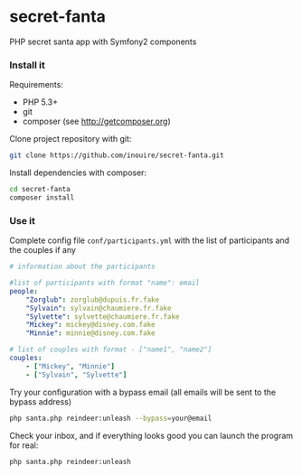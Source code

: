 secret-fanta
============

PHP secret santa app with Symfony2 components

### Install it ###

Requirements:

- PHP 5.3+
- git
- composer (see http://getcomposer.org)

Clone project repository with git:
```bash
git clone https://github.com/inouire/secret-fanta.git
```

Install dependencies with composer:
```bash
cd secret-fanta
composer install
```

### Use it ###


Complete config file `conf/participants.yml` with the list of participants and the couples if any

```yaml
# information about the participants

#list of participants with format "name": email
people:
    "Zorglub": zorglub@dupuis.fr.fake
    "Sylvain": sylvain@chaumiere.fr.fake
    "Sylvette": sylvette@chaumiere.fr.fake
    "Mickey": mickey@disney.com.fake
    "Minnie": minnie@disney.com.fake

# list of couples with format - ["name1", "name2"]
couples:
    - ["Mickey", "Minnie"]
    - ["Sylvain", "Sylvette"]
```

Try your configuration with a bypass email (all emails will be sent to the bypass address)
```bash
php santa.php reindeer:unleash --bypass=your@email
```

Check your inbox, and if everything looks good you can launch the program for real:
```bash
php santa.php reindeer:unleash
```
